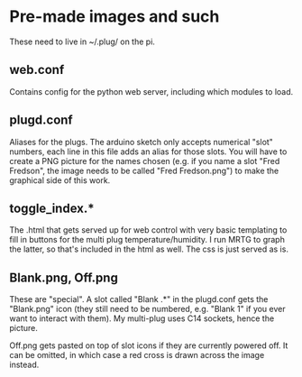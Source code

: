 # Pre-made images and such

These need to live in ~/.plug/ on the pi.

## web.conf
Contains config for the python web server, including which modules to
load.

## plugd.conf
Aliases for the plugs. The arduino sketch only accepts numerical
"slot" numbers, each line in this file adds an alias for those
slots. You will have to create a PNG picture for the names chosen
(e.g. if you name a slot "Fred Fredson", the image needs to be called
"Fred Fredson.png") to make the graphical side of this work.

## toggle_index.*
The .html that gets served up for web control with very basic
templating to fill in buttons for the multi plug
temperature/humidity. I run MRTG to graph the latter, so that's
included in the html as well. The css is just served as is.

## Blank.png, Off.png
These are "special". A slot called "Blank .*" in the plugd.conf gets
the "Blank.png" icon (they still need to be numbered, e.g. "Blank 1"
if you ever want to interact with them). My multi-plug uses C14
sockets, hence the picture.

Off.png gets pasted on top of slot icons if they are currently powered
off. It can be omitted, in which case a red cross is drawn across the
image instead.


